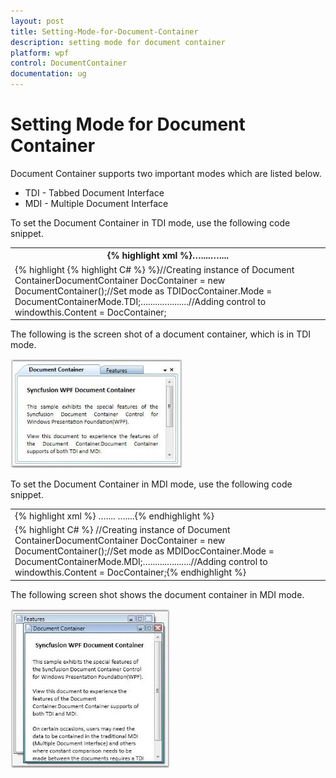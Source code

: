 ```yaml
---
layout: post
title: Setting-Mode-for-Document-Container
description: setting mode for document container
platform: wpf
control: DocumentContainer
documentation: ug
---
```


# Setting Mode for Document Container

Document Container supports two important modes which are listed below. 

* TDI - Tabbed Document Interface
* MDI - Multiple Document Interface

To set the Document Container in TDI mode, use the following code snippet.



<table>
<tr>
<th>
{% highlight xml %}<!-- Adding Document Container --><syncfusion:DocumentContainer Name="DocContainer" Mode="TDI">…....…....</syncfusion:DocumentContainer></th></tr>
<tr>
<td>
{% highlight {% highlight C# %} %}//Creating instance of Document ContainerDocumentContainer DocContainer = new DocumentContainer();//Set mode as TDIDocContainer.Mode = DocumentContainerMode.TDI;….......….......//Adding control to windowthis.Content = DocContainer;</td></tr>
</table>


The following is the screen shot of a document container, which is in TDI mode.



![](Setting-Mode-for-Document-Container_images/Setting-Mode-for-Document-Container_img1.jpeg)





To set the Document Container in MDI mode, use the following code snippet.



<table>
<tr>
<td>
{% highlight xml %}<!-- Adding Document Container --><syncfusion:DocumentContainer Name="DocContainer" Mode="MDI">  …....  …....</syncfusion:DocumentContainer>{% endhighlight %}</td></tr>
<tr>
<td>
{% highlight C# %} //Creating instance of Document ContainerDocumentContainer DocContainer = new DocumentContainer();//Set mode as MDIDocContainer.Mode = DocumentContainerMode.MDI;….......….......//Adding control to windowthis.Content = DocContainer;{% endhighlight %}</td></tr>
</table>


The following screen shot shows the document container in MDI mode.



![](Setting-Mode-for-Document-Container_images/Setting-Mode-for-Document-Container_img2.jpeg)



